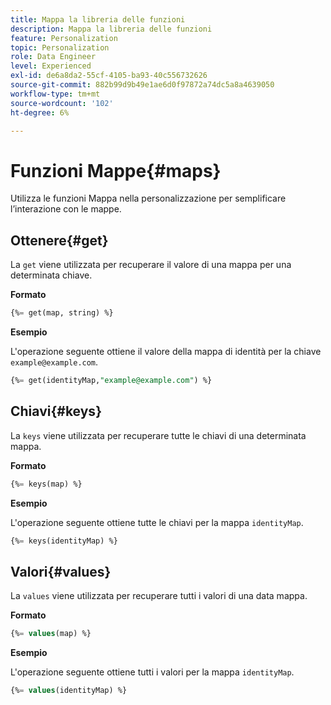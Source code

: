 ```yaml
---
title: Mappa la libreria delle funzioni
description: Mappa la libreria delle funzioni
feature: Personalization
topic: Personalization
role: Data Engineer
level: Experienced
exl-id: de6a8da2-55cf-4105-ba93-40c556732626
source-git-commit: 882b99d9b49e1ae6d0f97872a74dc5a8a4639050
workflow-type: tm+mt
source-wordcount: '102'
ht-degree: 6%

---
```


# Funzioni Mappe{#maps}

Utilizza le funzioni Mappa nella personalizzazione per semplificare l’interazione con le mappe.

## Ottenere{#get}

La `get` viene utilizzata per recuperare il valore di una mappa per una determinata chiave.

**Formato**

```sql
{%= get(map, string) %}
```

**Esempio**

L&#39;operazione seguente ottiene il valore della mappa di identità per la chiave `example@example.com`.

```sql
{%= get(identityMap,"example@example.com") %}
```

## Chiavi{#keys}

La `keys` viene utilizzata per recuperare tutte le chiavi di una determinata mappa.

**Formato**

```sql
{%= keys(map) %}
```

**Esempio**

L&#39;operazione seguente ottiene tutte le chiavi per la mappa `identityMap`.

```sql
{%= keys(identityMap) %}
```

## Valori{#values}

La `values` viene utilizzata per recuperare tutti i valori di una data mappa.

**Formato**

```sql
{%= values(map) %}
```

**Esempio**

L&#39;operazione seguente ottiene tutti i valori per la mappa `identityMap`.

```sql
{%= values(identityMap) %}
```
